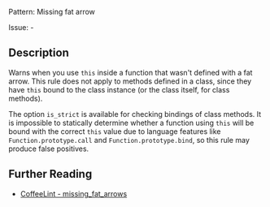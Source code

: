 Pattern: Missing fat arrow

Issue: -

## Description

Warns when you use `this` inside a function that wasn't defined with a fat arrow. This rule does not apply to methods defined in a class, since they have `this` bound to the class instance (or the class itself, for class methods). 

The option `is_strict` is available for checking bindings of class methods. It is impossible to statically determine whether a function using `this` will be bound with the correct `this` value due to language features like `Function.prototype.call` and `Function.prototype.bind`, so this rule may produce false positives.

## Further Reading

* [CoffeeLint - missing_fat_arrows](http://www.coffeelint.org/#options)